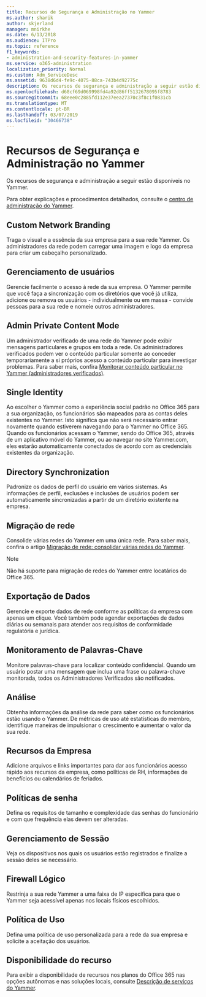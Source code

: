 ```yaml
---
title: Recursos de Segurança e Administração no Yammer
ms.author: sharik
author: skjerland
manager: mnirkhe
ms.date: 6/13/2018
ms.audience: ITPro
ms.topic: reference
f1_keywords:
- administration-and-security-features-in-yammer
ms.service: o365-administration
localization_priority: Normal
ms.custom: Adm_ServiceDesc
ms.assetid: 9638d6d4-fe9c-4075-88ca-743b4d92775c
description: Os recursos de segurança e administração a seguir estão disponíveis no Yammer.
ms.openlocfilehash: d68cf69d069998fd4a92d86ff5132678095f8783
ms.sourcegitcommit: 68eee0c2885fd112e37eea27370c3f8c1f0831cb
ms.translationtype: MT
ms.contentlocale: pt-BR
ms.lasthandoff: 03/07/2019
ms.locfileid: "30466738"
---
```

# <a name="administration-and-security-features-in-yammer"></a>Recursos de Segurança e Administração no Yammer

Os recursos de segurança e administração a seguir estão disponíveis no Yammer.
  
Para obter explicações e procedimentos detalhados, consulte o [centro de administração do Yammer](https://go.microsoft.com/fwlink/?LinkId=869688).
  
## <a name="custom-network-branding"></a>Custom Network Branding
<a name="bkmk_CustomNetworkBranding"> </a>

Traga o visual e a essência da sua empresa para a sua rede Yammer. Os administradores da rede podem carregar uma imagem e logo da empresa para criar um cabeçalho personalizado.
  
## <a name="user-management"></a>Gerenciamento de usuários
<a name="bkmk_UserManagement"> </a>

Gerencie facilmente o acesso à rede da sua empresa. O Yammer permite que você faça a sincronização com os diretórios que você já utiliza, adicione ou remova os usuários - individualmente ou em massa - convide pessoas para a sua rede e nomeie outros administradores.
  
## <a name="admin-private-content-mode"></a>Admin Private Content Mode
<a name="bkmk_AdminPrivate"> </a>

Um administrador verificado de uma rede do Yammer pode exibir mensagens particulares e grupos em toda a rede. Os administradores verificados podem ver o conteúdo particular somente ao conceder temporariamente a si próprios acesso a conteúdo particular para investigar problemas. Para saber mais, confira [Monitorar conteúdo particular no Yammer (administradores verificados)](https://go.microsoft.com/fwlink/?LinkId=627479).
  
## <a name="single-identity"></a>Single Identity
<a name="bkmk_o365_user_mapping"> </a>

Ao escolher o Yammer como a experiência social padrão no Office 365 para a sua organização, os funcionários são mapeados para as contas deles existentes no Yammer. Isto significa que não será necessário entrar novamente quando estiverem navegando para o Yammer no Office 365. Quando os funcionários acessam o Yammer, sendo do Office 365, através de um aplicativo móvel do Yammer, ou ao navegar no site Yammer.com, eles estarão automaticamente conectados de acordo com as credenciais existentes da organização.
  
## <a name="directory-synchronization"></a>Directory Synchronization
<a name="bkmk_DirectorySynchronization"> </a>

Padronize os dados de perfil do usuário em vários sistemas. As informações de perfil, exclusões e inclusões de usuários podem ser automaticamente sincronizadas a partir de um diretório existente na empresa.
  
## <a name="network-migration"></a>Migração de rede
<a name="bkmk_NetworkMigration"> </a>

Consolide várias redes do Yammer em uma única rede. Para saber mais, confira o artigo [Migração de rede: consolidar várias redes do Yammer](https://go.microsoft.com/fwlink/?LinkID=617488).
  
> [!NOTE]
> Não há suporte para migração de redes do Yammer entre locatários do Office 365. 
  
## <a name="data-export"></a>Exportação de Dados
<a name="bkmk_DataExport"> </a>

Gerencie e exporte dados de rede conforme as políticas da empresa com apenas um clique. Você também pode agendar exportações de dados diárias ou semanais para atender aos requisitos de conformidade regulatória e jurídica.
  
## <a name="keyword-monitoring"></a>Monitoramento de Palavras-Chave
<a name="bkmk_KeywordMonitoring"> </a>

Monitore palavras-chave para localizar conteúdo confidencial. Quando um usuário postar uma mensagem que inclua uma frase ou palavra-chave monitorada, todos os Administradores Verificados são notificados.
  
## <a name="analytics"></a>Análise
<a name="bkmk_Analytics"> </a>

Obtenha informações da análise da rede para saber como os funcionários estão usando o Yammer. De métricas de uso até estatísticas do membro, identifique maneiras de impulsionar o crescimento e aumentar o valor da sua rede.
  
## <a name="company-resources"></a>Recursos da Empresa
<a name="bkmk_CompanyResources"> </a>

Adicione arquivos e links importantes para dar aos funcionários acesso rápido aos recursos da empresa, como políticas de RH, informações de benefícios ou calendários de feriados.
  
## <a name="password-policies"></a>Políticas de senha
<a name="bkmk_PasswordPolicies"> </a>

Defina os requisitos de tamanho e complexidade das senhas do funcionário e com que frequência elas devem ser alteradas.
  
## <a name="session-management"></a>Gerenciamento de Sessão
<a name="bkmk_SessionManagement"> </a>

Veja os dispositivos nos quais os usuários estão registrados e finalize a sessão deles se necessário.
  
## <a name="logical-firewall"></a>Firewall Lógico
<a name="bkmk_LogicalFirewall"> </a>

Restrinja a sua rede Yammer a uma faixa de IP específica para que o Yammer seja acessível apenas nos locais físicos escolhidos.
  
## <a name="usage-policy"></a>Política de Uso
<a name="bkmk_UsagePolicy"> </a>

Defina uma política de uso personalizada para a rede da sua empresa e solicite a aceitação dos usuários.
  
## <a name="feature-availability"></a>Disponibilidade do recurso
<a name="bkmk_UsagePolicy"> </a>

Para exibir a disponibilidade de recursos nos planos do Office 365 nas opções autônomas e nas soluções locais, consulte [Descrição de serviços do Yammer](yammer-service-description.md).
  

